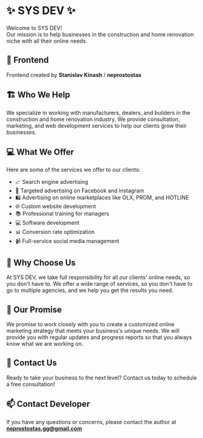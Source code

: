 # ✨ SYS DEV ✨

Welcome to SYS DEV! <br/> Our mission is to help businesses in the construction and home renovation niche with all their online needs.

## 👻 Frontend

Frontend created by **Stanislav Kinash** / **neprostostas**

## 🏗️ Who We Help

We specialize in working with manufacturers, dealers, and builders in the construction and home renovation industry. We provide consultation, marketing, and web development services to help our clients grow their businesses.

## 💻 What We Offer

Here are some of the services we offer to our clients:

- 📈 Search engine advertising
- 🎯 Targeted advertising on Facebook and Instagram
- 🛍️ Advertising on online marketplaces like OLX, PROM, and HOTLINE
- 🌐 Custom website development
- 📚 Professional training for managers
- 💻 Software development
- 📊 Conversion rate optimization
- 📹 Full-service social media management

## 🤝 Why Choose Us

At SYS DEV, we take full responsibility for all our clients' online needs, so you don't have to. We offer a wide range of services, so you don't have to go to multiple agencies, and we help you get the results you need.

## 🌟 Our Promise

We promise to work closely with you to create a customized online marketing strategy that meets your business's unique needs. We will provide you with regular updates and progress reports so that you always know what we are working on.

## 📩 Contact Us

Ready to take your business to the next level? Contact us today to schedule a free consultation!

## 📫 Contact Developer
If you have any questions or concerns, please contact the author at **neprostostas.gg@gmail.com**